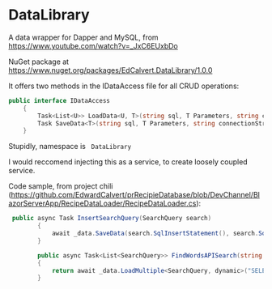 # DataLibrary
A data wrapper for Dapper and MySQL, from https://www.youtube.com/watch?v=_JxC6EUxbDo


NuGet package at https://www.nuget.org/packages/EdCalvert.DataLibrary/1.0.0

It offers two methods in the IDataAccess file for all CRUD operations:
```C#
public interface IDataAccess
    {
        Task<List<U>> LoadData<U, T>(string sql, T Parameters, string connectionString);
        Task SaveData<T>(string sql, T Parameters, string connectionString);
    }
```

Stupidly, namespace is ``` DataLibrary```

I would reccomend injecting this as a service, to create loosely coupled service. 


Code sample, from project chili (https://github.com/EdwardCalvert/prRecipieDatabase/blob/DevChannel/BlazorServerApp/RecipeDataLoader/RecipeDataLoader.cs):
```C#
 public async Task InsertSearchQuery(SearchQuery search)
        {
            await _data.SaveData(search.SqlInsertStatement(), search.SqlAnonymousType(), _config.GetConnectionString("recipeDatabase"));
        }

        public async Task<List<SearchQuery>> FindWordsAPISearch(string search)
        {
            return await _data.LoadMultiple<SearchQuery, dynamic>("SELECT * FROM SearchQuery WHERE SearchTerm = @searchTerm", new { searchTerm = search }, _config.GetConnectionString("recipeDatabase"));
        }
```
